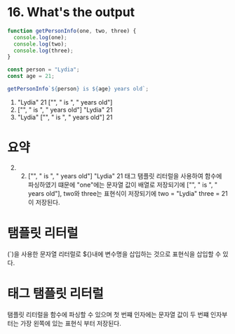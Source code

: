 # 16. What's the output

```javascript
function getPersonInfo(one, two, three) {
  console.log(one);
  console.log(two);
  console.log(three);
}

const person = "Lydia";
const age = 21;

getPersonInfo`${person} is ${age} years old`;
```

1. "Lydia" 21 ["", " is ", " years old"]
2. ["", " is ", " years old"] "Lydia" 21
3. "Lydia" ["", " is ", " years old"] 21

# 요약

2. 2. ["", " is ", " years old"] "Lydia" 21
태그 탬플릿 리터럴을 사용하여 함수에 파싱하였기 떄문에 "one"에는 문자열 값이 배열로 저장되기에 ["", " is ", " years old"], two와 three는 표현식이 저장되기에 two = "Lydia" three = 21이 저장된다.

# 탬플릿 리터럴
(`)을 사용한 문자열 리터럴로 ${}내에 변수명을 삽입하는 것으로 표현식을 삽입할 수 있다.

# 태그 탬플릿 리터럴
탬플릿 리터럴을 함수에 파싱할 수 있으며 첫 번쨰 인자에는 문자열 값이 두 번쨰 인자부터는 가장 왼쪽에 있는 표현식 부터 저장된다.
